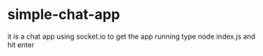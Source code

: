 # simple-chat-app
it is a chat app using socket.io 
to get the app running type
node index.js and hit enter

